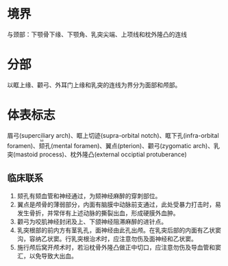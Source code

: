 # 境界
与颈部：下颚骨下缘、下颚角、乳突尖端、上项线和枕外隆凸的连线
# 分部
以眶上缘、颧弓、外耳门上缘和乳突的连线为界分为面部和颅部。
# 体表标志
眉弓(superciliary arch)、眶上切迹(supra-orbital notch)、眶下孔(infra-orbital foramen)、<ruby>颏<rp>(</rp><rt>kē</rt><rp>)</rp></ruby>孔(mental foramen)、翼点(pterion)、颧弓(zygomatic arch)、乳突(mastoid process)、枕外隆凸(external occiptial protuberance)
## 临床联系
1. 颏孔有颏血管和神经通过，为颏神经麻醉的穿刺部位。
2. 翼点是颅骨的薄弱部分，内面有脑膜中动脉前支通过，此处受暴力打击时，易发生骨折，并常伴有上述动脉的撕裂出血，形成硬膜外血肿。
3. 颧弓为咬肌神经封闭及上、下颌神经阻滞麻醉的进针点。
4. 乳突根部的前内方有茎乳孔，面神经由此孔出颅。在乳突后部的内面有乙状窦沟，容纳乙状窦。行乳突根治术时，应注意勿伤及面神经和乙状窦。
5. 施行颅后窝开颅术时，若沿枕骨外隆凸做正中切口，应注意勿伤及导血管和窦汇，以免导致大出血。
